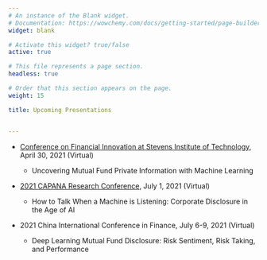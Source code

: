 ```yaml
---
# An instance of the Blank widget.
# Documentation: https://wowchemy.com/docs/getting-started/page-builder/
widget: blank

# Activate this widget? true/false
active: true

# This file represents a page section.
headless: true

# Order that this section appears on the page.
weight: 15

title: Upcoming Presentations


---
```


- [Conference on Financial Innovation at Stevens Institute of Technology](https://stevens.zoom.us/meeting/register/tJYqceyorj8vH9RCW2jPkMgjo3sYfZxoOTX_), April 30, 2021 (Virtual)

  - Uncovering Mutual Fund Private Information with Machine Learning 

- [2021 CAPANA Research Conference](http://www.capana.net/www/conference2021/2021CAPANAConferenceSchedule.pdf), July 1, 2021 (Virtual)

  - How to Talk When a Machine is Listening: Corporate Disclosure in the Age of AI

- 2021 China International Conference in Finance, July 6-9, 2021 (Virtual)

  - Deep Learning Mutual Fund Disclosure: Risk Sentiment, Risk Taking, and Performance
